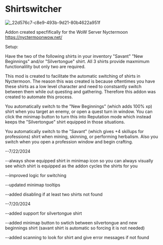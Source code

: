 # Shirtswitcher
![_22d576c7-c8e9-493b-9d21-80b4622a951f](https://github.com/user-attachments/assets/99e98084-e915-4509-b37a-81fc6ab94864)

Addon created specfifically for the WoW Server Nyctermoon    https://nyctermoonwow.net/

Setup:

Have the two of the following shirts in your inventory "Savant"  "New Beginnings" and/or "Silvertongue" shirt.  All 3 shirts provide maxmimum functionalility but only two are required. 


This mod is created to facilitate the automatic switching of shirts in Nyctermoon.  The reason this was created is because oftentimes you have these shirts as a low level character and need to constsantly switch between them while out questing and gathering.  Therefore this addon was created to automate this process.

You automatically switch to the "New Beginnings" (which adds 100% xp)  shirt when you target an enemy, or open a quest turn in window.  You can click the minimap button to turn this into Reputation mode which instead keeps the "Silvertongue" shirt equipped in those situations.

You automatically switch to the "Savant" (which gives +4 skillups for professions) shirt when mining, skinning, or performing herbalism.  Also you switch when you open a profession window and begin crafting.

--7/22/2024

--always show equipped shirt in minimap icon so you can always visually see which shirt is equipped as the addon cycles the shirts for you

--improved logic for switching

--updated minimap tooltips

--added disabling if at least two shirts not found


--7/20/2024

--added support for silvertongue shirt

--added minimap button to swtich between silvertongue and new beginnings shirt (savant shirt is automatic so forcing it is not needed)

--added scanning to look for shirt and give error messages if not found
